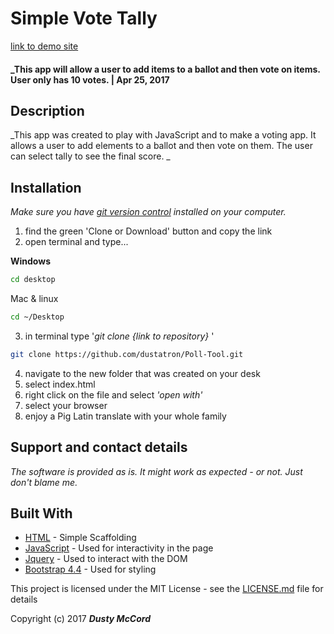 # Simple Vote Tally 
[link to demo site](https://dustatron.github.io/Poll-Tool/)

#### _This app will allow a user to add items to a ballot and then vote on items. User only has 10 votes. | Apr 25, 2017

## Description

_This app was created to play with JavaScript and to make a voting app. It allows a user to add elements to a ballot and then vote on them. The user can select tally to see the final score. _

## Installation

_Make sure you have [git version control](https://git-scm.com/downloads) installed on your computer._

1. find the green 'Clone or Download' button and copy the link
2. open terminal and type...

**Windows**
```sh 
cd desktop
```

 Mac & linux 
 ```sh
 cd ~/Desktop
 ```

 3. in terminal type '_git clone {link to repository}_ '

```sh
git clone https://github.com/dustatron/Poll-Tool.git
```

4. navigate to the new folder that was created on your desk
5. select index.html
6. right click on the file and select _'open with'_
7. select your browser
8. enjoy a Pig Latin translate with your whole family

## Support and contact details

_The software is provided as is. It might work as expected - or not. Just don't blame me._

## Built With

* [HTML](https://developer.mozilla.org/en-US/docs/Web/HTML) - Simple Scaffolding
* [JavaScript](https://developer.mozilla.org/en-US/docs/Web/JavaScript) - Used for interactivity in the page
* [Jquery](https://jquery.com/) - Used to interact with the DOM
* [Bootstrap 4.4](https://getbootstrap.com/) - Used for styling

This project is licensed under the MIT License - see the [LICENSE.md](LICENSE.md) file for details

Copyright (c) 2017 **_Dusty McCord_**
